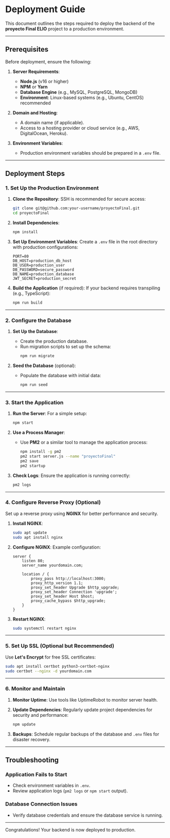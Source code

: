 # Deployment Guide

This document outlines the steps required to deploy the backend of the **proyecto Final ELIO** project to a production environment.

---

## Prerequisites

Before deployment, ensure the following:
1. **Server Requirements**:
   - **Node.js** (v16 or higher)
   - **NPM** or **Yarn**
   - **Database Engine** (e.g., MySQL, PostgreSQL, MongoDB)
   - **Environment**: Linux-based systems (e.g., Ubuntu, CentOS) recommended

2. **Domain and Hosting**:
   - A domain name (if applicable).
   - Access to a hosting provider or cloud service (e.g., AWS, DigitalOcean, Heroku).

3. **Environment Variables**:
   - Production environment variables should be prepared in a `.env` file.

---

## Deployment Steps

### 1. Set Up the Production Environment

1. **Clone the Repository**:
   SSH is recommended for secure access:
   ```bash
   git clone git@github.com:your-username/proyectoFinal.git
   cd proyectoFinal
   ```

2. **Install Dependencies**:
   ```bash
   npm install
   ```

3. **Set Up Environment Variables**:
   Create a `.env` file in the root directory with production configurations:
   ```env
   PORT=80
   DB_HOST=production_db_host
   DB_USER=production_user
   DB_PASSWORD=secure_password
   DB_NAME=production_database
   JWT_SECRET=production_secret
   ```

4. **Build the Application** (if required):
   If your backend requires transpiling (e.g., TypeScript):
   ```bash
   npm run build
   ```

---

### 2. Configure the Database

1. **Set Up the Database**:
   - Create the production database.
   - Run migration scripts to set up the schema:
     ```bash
     npm run migrate
     ```

2. **Seed the Database** (optional):
   - Populate the database with initial data:
     ```bash
     npm run seed
     ```

---

### 3. Start the Application

1. **Run the Server**:
   For a simple setup:
   ```bash
   npm start
   ```

2. **Use a Process Manager**:
   - Use **PM2** or a similar tool to manage the application process:
     ```bash
     npm install -g pm2
     pm2 start server.js --name "proyectoFinal"
     pm2 save
     pm2 startup
     ```

3. **Check Logs**:
   Ensure the application is running correctly:
   ```bash
   pm2 logs
   ```

---

### 4. Configure Reverse Proxy (Optional)

Set up a reverse proxy using **NGINX** for better performance and security.

1. **Install NGINX**:
   ```bash
   sudo apt update
   sudo apt install nginx
   ```

2. **Configure NGINX**:
   Example configuration:
   ```nginx
   server {
       listen 80;
       server_name yourdomain.com;

       location / {
           proxy_pass http://localhost:3000;
           proxy_http_version 1.1;
           proxy_set_header Upgrade $http_upgrade;
           proxy_set_header Connection 'upgrade';
           proxy_set_header Host $host;
           proxy_cache_bypass $http_upgrade;
       }
   }
   ```

3. **Restart NGINX**:
   ```bash
   sudo systemctl restart nginx
   ```

---

### 5. Set Up SSL (Optional but Recommended)

Use **Let's Encrypt** for free SSL certificates:
```bash
sudo apt install certbot python3-certbot-nginx
sudo certbot --nginx -d yourdomain.com
```

---

### 6. Monitor and Maintain

1. **Monitor Uptime**:
   Use tools like UptimeRobot to monitor server health.

2. **Update Dependencies**:
   Regularly update project dependencies for security and performance:
   ```bash
   npm update
   ```

3. **Backups**:
   Schedule regular backups of the database and `.env` files for disaster recovery.

---

## Troubleshooting

### Application Fails to Start
- Check environment variables in `.env`.
- Review application logs (`pm2 logs` or `npm start` output).

### Database Connection Issues
- Verify database credentials and ensure the database service is running.

---

Congratulations! Your backend is now deployed to production.
